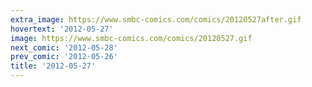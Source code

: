 ```yaml
---
extra_image: https://www.smbc-comics.com/comics/20120527after.gif
hovertext: '2012-05-27'
image: https://www.smbc-comics.com/comics/20120527.gif
next_comic: '2012-05-28'
prev_comic: '2012-05-26'
title: '2012-05-27'
---
```


